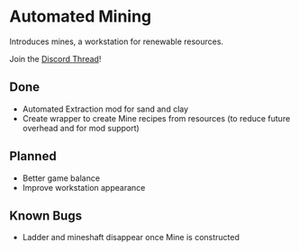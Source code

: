 # Automated Mining

Introduces mines, a workstation for renewable resources.

Join the [Discord Thread](https://discord.com/channels/982162184366862336/1054746343517732915)!

## Done
- Automated Extraction mod for sand and clay
- Create wrapper to create Mine recipes from resources (to reduce future overhead and for mod support)

## Planned
- Better game balance
- Improve workstation appearance

## Known Bugs
- Ladder and mineshaft disappear once Mine is constructed